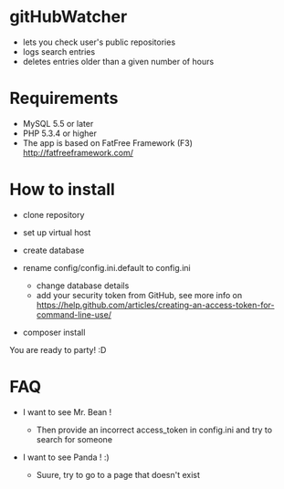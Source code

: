 # gitHubWatcher
- lets you check user's public repositories
- logs search entries
- deletes entries older than a given number of hours

# Requirements

- MySQL 5.5 or later
- PHP 5.3.4 or higher
- The app is based on FatFree Framework (F3) http://fatfreeframework.com/

# How to install

- clone repository

- set up virtual host

- create database

- rename config/config.ini.default to config.ini

    - change database details
    - add your security token from GitHub, see more info on https://help.github.com/articles/creating-an-access-token-for-command-line-use/
    
- composer install

 You are ready to party! :D
 
 # FAQ
 
* I want to see Mr. Bean !
    * Then provide an incorrect access_token in config.ini and try to search for someone
 
 
* I want to see Panda ! :)
    * Suure, try to go to a page that doesn't exist
 